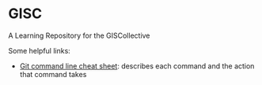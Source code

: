 GISC
====

A Learning Repository for the GISCollective

Some helpful links:

* [Git command line cheat sheet](http://cheat.errtheblog.com/s/git): describes each command and the action that command takes


